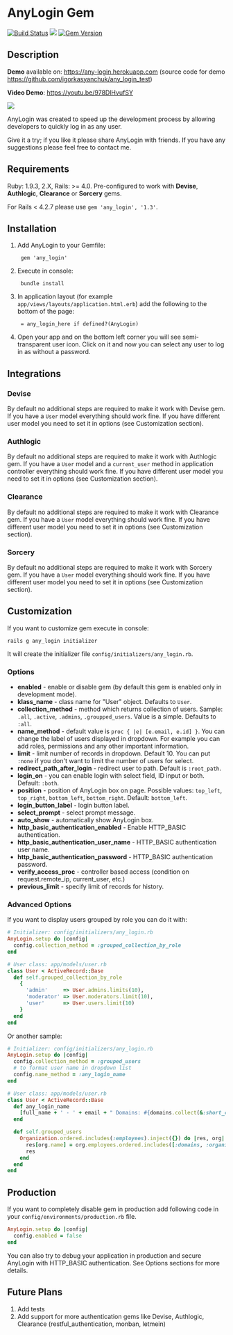 # AnyLogin Gem
[<img src="https://travis-ci.org/igorkasyanchuk/any_login.svg?branch=master"
alt="Build Status" />](https://travis-ci.org/igorkasyanchuk/any_login) [<img
src="https://codeclimate.com/github/igorkasyanchuk/any_login/badges/gpa.svg"
/>](https://codeclimate.com/github/igorkasyanchuk/any_login) [<img
src="https://badge.fury.io/rb/any_login.svg" alt="Gem Version"
/>](http://badge.fury.io/rb/any_login)

## Description

**Demo** available on: https://any-login.herokuapp.com (source code for demo
https://github.com/igorkasyanchuk/any_login_test)

**Video Demo**: https://youtu.be/978DlHvufSY


[<img src="https://i.ytimg.com/vi/978DlHvufSY/hqdefault.jpg"
/>](https://youtu.be/978DlHvufSY)

AnyLogin was created to speed up the development process by allowing developers to quickly log in as any user.

Give it a try; if you like it please share AnyLogin with friends. If you have any suggestions please feel free to contact me.

## Requirements
Ruby: 1.9.3, 2.X, Rails: >= 4.0. Pre-configured to work with **Devise**, **Authlogic**, **Clearance** or **Sorcery** gems.

For Rails < 4.2.7 please use `gem 'any_login', '1.3'`.

## Installation

1. Add AnyLogin to your Gemfile:

        gem 'any_login'

2. Execute in console:

        bundle install

3. In application layout (for example `app/views/layouts/application.html.erb`) add the following to the bottom of the page:

        = any_login_here if defined?(AnyLogin)

 4. Open your app and on the bottom left corner you will see semi-transparent user icon. Click on it and now you can select any user to log in as without a password.

## Integrations

### Devise

By default no additional steps are required to make it work with Devise gem. If you have a `User` model everything should work fine. If you have different user model you need to set it in options (see Customization section).

### Authlogic

By default no additional steps are required to make it work with Authlogic gem. If you have a `User` model and a `current_user` method in application controller everything should work fine. If you have different user model you need to set it in options (see Customization section).

### Clearance

By default no additional steps are required to make it work with Clearance gem. If you have a `User` model everything should work fine. If you have different user model you need to set it in options (see Customization section).

### Sorcery

By default no additional steps are required to make it work with Sorcery gem. If you have a `User` model everything should work fine. If you have different user model you need to set it in options (see Customization section).

## Customization
If you want to customize gem execute in console:

    rails g any_login initializer

It will create the initializer file `config/initializers/any_login.rb`.

### Options
*   **enabled** - enable or disable gem (by default this gem is enabled only in development mode).
*   **klass_name** - class name for "User" object. Defaults to `User`.
*   **collection_method** - method which returns collection of users. Sample:
    `.all`, `.active`, `.admins`, `.groupped_users`. Value is a simple.
    Defaults to `:all`.
*   **name_method** - default value is `proc { |e| [e.email, e.id] }`. You can
    change the label of users displayed in dropdown. For example you can add roles,
    permissions and any other important information.
*   **limit** - limit number of records in dropdown. Default 10. You can put
    `:none` if you don't want to limit the number of users for select.
*   **redirect_path_after_login** - redirect user to path. Default is
    `:root_path`.
*   **login_on** - you can enable login with select field, ID input or both.
    Default: `:both`.
*   **position** - position of AnyLogin box on page. Possible values: `top_left`,
    `top_right`, `bottom_left`, `bottom_right`. Default: `bottom_left`.
*   **login_button_label** - login button label.
*   **select_prompt** - select prompt message.
*   **auto_show** - automatically show AnyLogin box.
*   **http_basic_authentication_enabled** - Enable HTTP_BASIC authentication.
*   **http_basic_authentication_user_name** - HTTP_BASIC authentication user name.
*   **http_basic_authentication_password** - HTTP_BASIC authentication password.
*   **verify_access_proc** - controller based access (condition on request.remote_ip, current_user, etc.)
*   **previous_limit** - specify limit of records for history.

### Advanced Options
If you want to display users grouped by role you can do it with:

```ruby
# Initializer: config/initializers/any_login.rb
AnyLogin.setup do |config|
  config.collection_method = :grouped_collection_by_role
end

# User class: app/models/user.rb
class User < ActiveRecord::Base
  def self.grouped_collection_by_role
    {
      'admin'     => User.admins.limits(10),
      'moderator' => User.moderators.limit(10),
      'user'      => User.users.limit(10)
    }
  end
end
 ```

Or another sample:

```ruby
# Initializer: config/initializers/any_login.rb
AnyLogin.setup do |config|
  config.collection_method = :grouped_users
  # to format user name in dropdown list
  config.name_method = :any_login_name
end

# User class: app/models/user.rb
class User < ActiveRecord::Base
  def any_login_name
    [full_name + ' - ' + email + " Domains: #{domains.collect(&:short_code).join(',').presence || 'none'}; Role: #{role}; ID: #{id}", id]
  end

  def self.grouped_users
    Organization.ordered.includes(:employees).inject({}) do |res, org|
      res[org.name] = org.employees.ordered.includes([:domains, :organization])
      res
    end
  end
end
```

## Production
If you want to completely disable gem in production add following code in your `config/environments/production.rb` file.

```ruby
AnyLogin.setup do |config|
  config.enabled = false
end
```

You can also try to debug your application in production and secure AnyLogin with HTTP_BASIC authentication. See Options sections for more details.

## Future Plans
1.  Add tests
2.  Add support for more authentication gems like Devise, Authlogic, Clearance (restful_authentication, monban, letmein)

